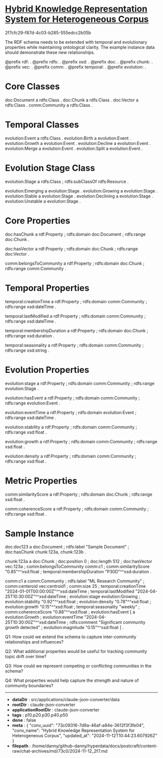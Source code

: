 # [Hybrid Knowledge Representation System for Heterogeneous Corpus](https://claude.ai/chat/73c09316-7d9a-46af-a84e-3612f3f3fe04)

2f7cfc29-f87d-4c03-b285-555edcc2b05b

 <antThinking>The RDF schema needs to be extended with temporal and evolutionary properties while maintaining ontological clarity. The example instance data should demonstrate these new relationships.</antThinking>

<antArtifact identifier="extended-rdf-schema" type="application/vnd.ant.code" language="turtle" title="Extended RDF Schema with Temporal Properties">
@prefix rdf: <http://www.w3.org/1999/02/22-rdf-syntax-ns#> .
@prefix rdfs: <http://www.w3.org/2000/01/rdf-schema#> .
@prefix xsd: <http://www.w3.org/2001/XMLSchema#> .
@prefix doc: <http://example.org/doc/> .
@prefix chunk: <http://example.org/chunk/> .
@prefix vec: <http://example.org/vector/> .
@prefix comm: <http://example.org/community/> .
@prefix temporal: <http://example.org/temporal/> .
@prefix evolution: <http://example.org/evolution/> .

# Core Classes
doc:Document a rdfs:Class .
doc:Chunk a rdfs:Class .
doc:Vector a rdfs:Class .
comm:Community a rdfs:Class .

# Temporal Classes
evolution:Event a rdfs:Class .
evolution:Birth a evolution:Event .
evolution:Growth a evolution:Event .
evolution:Decline a evolution:Event .
evolution:Merge a evolution:Event .
evolution:Split a evolution:Event .

# Evolution Stage Class
evolution:Stage a rdfs:Class ;
    rdfs:subClassOf rdfs:Resource .

evolution:Emerging a evolution:Stage .
evolution:Growing a evolution:Stage .
evolution:Stable a evolution:Stage .
evolution:Declining a evolution:Stage .
evolution:Unstable a evolution:Stage .

# Core Properties
doc:hasChunk a rdf:Property ;
    rdfs:domain doc:Document ;
    rdfs:range doc:Chunk .

doc:hasVector a rdf:Property ;
    rdfs:domain doc:Chunk ;
    rdfs:range doc:Vector .

comm:belongsToCommunity a rdf:Property ;
    rdfs:domain doc:Chunk ;
    rdfs:range comm:Community .

# Temporal Properties
temporal:creationTime a rdf:Property ;
    rdfs:domain comm:Community ;
    rdfs:range xsd:dateTime .

temporal:lastModified a rdf:Property ;
    rdfs:domain comm:Community ;
    rdfs:range xsd:dateTime .

temporal:membershipDuration a rdf:Property ;
    rdfs:domain doc:Chunk ;
    rdfs:range xsd:duration .

temporal:seasonality a rdf:Property ;
    rdfs:domain comm:Community ;
    rdfs:range xsd:string .

# Evolution Properties
evolution:stage a rdf:Property ;
    rdfs:domain comm:Community ;
    rdfs:range evolution:Stage .

evolution:hasEvent a rdf:Property ;
    rdfs:domain comm:Community ;
    rdfs:range evolution:Event .

evolution:eventTime a rdf:Property ;
    rdfs:domain evolution:Event ;
    rdfs:range xsd:dateTime .

evolution:stability a rdf:Property ;
    rdfs:domain comm:Community ;
    rdfs:range xsd:float .

evolution:growth a rdf:Property ;
    rdfs:domain comm:Community ;
    rdfs:range xsd:float .

evolution:density a rdf:Property ;
    rdfs:domain comm:Community ;
    rdfs:range xsd:float .

# Metric Properties
comm:similarityScore a rdf:Property ;
    rdfs:domain doc:Chunk ;
    rdfs:range xsd:float .

comm:coherenceScore a rdf:Property ;
    rdfs:domain comm:Community ;
    rdfs:range xsd:float .

# Sample Instance
doc:doc123 a doc:Document ;
    rdfs:label "Sample Document" ;
    doc:hasChunk chunk:123a, chunk:123b .

chunk:123a a doc:Chunk ;
    doc:position 0 ;
    doc:length 512 ;
    doc:hasVector vec:123a ;
    comm:belongsToCommunity comm:c1 ;
    comm:similarityScore "0.85"^^xsd:float ;
    temporal:membershipDuration "P30D"^^xsd:duration .

comm:c1 a comm:Community ;
    rdfs:label "ML Research Community" ;
    comm:centeroid vec:centroid1 ;
    comm:size 25 ;
    temporal:creationTime "2024-01-01T00:00:00Z"^^xsd:dateTime ;
    temporal:lastModified "2024-04-25T10:30:00Z"^^xsd:dateTime ;
    evolution:stage evolution:Growing ;
    evolution:stability "0.92"^^xsd:float ;
    evolution:density "0.78"^^xsd:float ;
    evolution:growth "0.15"^^xsd:float ;
    temporal:seasonality "weekly" ;
    comm:coherenceScore "0.88"^^xsd:float ;
    evolution:hasEvent [
        a evolution:Growth ;
        evolution:eventTime "2024-04-25T10:30:00Z"^^xsd:dateTime ;
        rdfs:comment "Significant community growth detected" ;
        evolution:magnitude "0.15"^^xsd:float
    ] .
</antArtifact>

Q1: How could we extend the schema to capture inter-community relationships and influences?

Q2: What additional properties would be useful for tracking community topic drift over time?

Q3: How could we represent competing or conflicting communities in the schema?

Q4: What properties would help capture the strength and nature of community boundaries?

---

* **dataDir** : src/applications/claude-json-converter/data
* **rootDir** : claude-json-converter
* **applicationRootDir** : claude-json-converter
* **tags** : p10.p20.p30.p40.p50
* **done** : false
* **meta** : {
  "conv_uuid": "73c09316-7d9a-46af-a84e-3612f3f3fe04",
  "conv_name": "Hybrid Knowledge Representation System for Heterogeneous Corpus",
  "updated_at": "2024-11-12T10:44:23.607926Z"
}
* **filepath** : /home/danny/github-danny/hyperdata/docs/postcraft/content-raw/chat-archives/md/73c0/2024-11-12_2f7.md